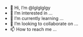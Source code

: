 - 👋 Hi, I’m @lglglglgy
- 👀 I’m interested in ...
- 🌱 I’m currently learning ...
- 💞️ I’m looking to collaborate on ...
- 📫 How to reach me ...

<!---
lglglglgy/lglglglgy is a ✨ special ✨ repository because its `README.md` (this file) appears on your GitHub profile.
You can click the Preview link to take a look at your changes.
--->
